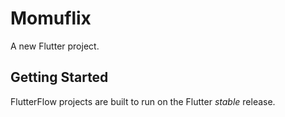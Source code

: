 # Momuflix

A new Flutter project.

## Getting Started

FlutterFlow projects are built to run on the Flutter _stable_ release.
